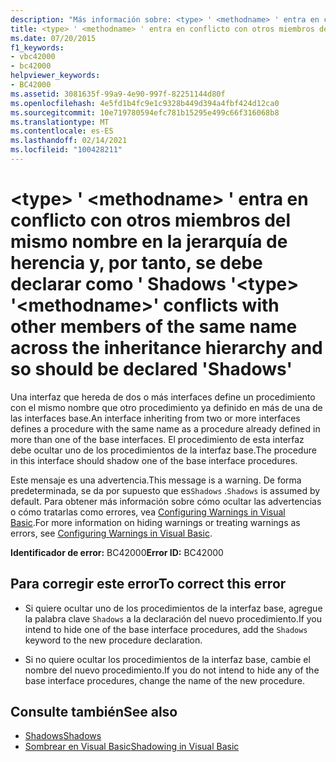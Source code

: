 ```yaml
---
description: "Más información sobre: <type> ' <methodname> ' entra en conflicto con otros miembros del mismo nombre en la jerarquía de herencia y, por tanto, se debe declarar como ' Shadows '."
title: <type> ' <methodname> ' entra en conflicto con otros miembros del mismo nombre en la jerarquía de herencia y, por tanto, se debe declarar como ' Shadows '
ms.date: 07/20/2015
f1_keywords:
- vbc42000
- bc42000
helpviewer_keywords:
- BC42000
ms.assetid: 3081635f-99a9-4e90-997f-82251144d80f
ms.openlocfilehash: 4e5fd1b4fc9e1c9328b449d394a4fbf424d12ca0
ms.sourcegitcommit: 10e719780594efc781b15295e499c66f316068b8
ms.translationtype: MT
ms.contentlocale: es-ES
ms.lasthandoff: 02/14/2021
ms.locfileid: "100428211"
---
```

# <a name="type-methodname-conflicts-with-other-members-of-the-same-name-across-the-inheritance-hierarchy-and-so-should-be-declared-shadows"></a><span data-ttu-id="aa8ac-103">\<type> ' \<methodname> ' entra en conflicto con otros miembros del mismo nombre en la jerarquía de herencia y, por tanto, se debe declarar como ' Shadows '</span><span class="sxs-lookup"><span data-stu-id="aa8ac-103">\<type> '\<methodname>' conflicts with other members of the same name across the inheritance hierarchy and so should be declared 'Shadows'</span></span>

<span data-ttu-id="aa8ac-104">Una interfaz que hereda de dos o más interfaces define un procedimiento con el mismo nombre que otro procedimiento ya definido en más de una de las interfaces base.</span><span class="sxs-lookup"><span data-stu-id="aa8ac-104">An interface inheriting from two or more interfaces defines a procedure with the same name as a procedure already defined in more than one of the base interfaces.</span></span> <span data-ttu-id="aa8ac-105">El procedimiento de esta interfaz debe ocultar uno de los procedimientos de la interfaz base.</span><span class="sxs-lookup"><span data-stu-id="aa8ac-105">The procedure in this interface should shadow one of the base interface procedures.</span></span>  
  
 <span data-ttu-id="aa8ac-106">Este mensaje es una advertencia.</span><span class="sxs-lookup"><span data-stu-id="aa8ac-106">This message is a warning.</span></span> <span data-ttu-id="aa8ac-107">De forma predeterminada, se da por supuesto que es`Shadows` .</span><span class="sxs-lookup"><span data-stu-id="aa8ac-107">`Shadows` is assumed by default.</span></span> <span data-ttu-id="aa8ac-108">Para obtener más información sobre cómo ocultar las advertencias o cómo tratarlas como errores, vea [Configuring Warnings in Visual Basic](/visualstudio/ide/configuring-warnings-in-visual-basic).</span><span class="sxs-lookup"><span data-stu-id="aa8ac-108">For more information on hiding warnings or treating warnings as errors, see [Configuring Warnings in Visual Basic](/visualstudio/ide/configuring-warnings-in-visual-basic).</span></span>  
  
 <span data-ttu-id="aa8ac-109">**Identificador de error:** BC42000</span><span class="sxs-lookup"><span data-stu-id="aa8ac-109">**Error ID:** BC42000</span></span>  
  
## <a name="to-correct-this-error"></a><span data-ttu-id="aa8ac-110">Para corregir este error</span><span class="sxs-lookup"><span data-stu-id="aa8ac-110">To correct this error</span></span>  
  
- <span data-ttu-id="aa8ac-111">Si quiere ocultar uno de los procedimientos de la interfaz base, agregue la palabra clave `Shadows` a la declaración del nuevo procedimiento.</span><span class="sxs-lookup"><span data-stu-id="aa8ac-111">If you intend to hide one of the base interface procedures, add the `Shadows` keyword to the new procedure declaration.</span></span>  
  
- <span data-ttu-id="aa8ac-112">Si no quiere ocultar los procedimientos de la interfaz base, cambie el nombre del nuevo procedimiento.</span><span class="sxs-lookup"><span data-stu-id="aa8ac-112">If you do not intend to hide any of the base interface procedures, change the name of the new procedure.</span></span>  
  
## <a name="see-also"></a><span data-ttu-id="aa8ac-113">Consulte también</span><span class="sxs-lookup"><span data-stu-id="aa8ac-113">See also</span></span>

- [<span data-ttu-id="aa8ac-114">Shadows</span><span class="sxs-lookup"><span data-stu-id="aa8ac-114">Shadows</span></span>](../language-reference/modifiers/shadows.md)
- [<span data-ttu-id="aa8ac-115">Sombrear en Visual Basic</span><span class="sxs-lookup"><span data-stu-id="aa8ac-115">Shadowing in Visual Basic</span></span>](../programming-guide/language-features/declared-elements/shadowing.md)

